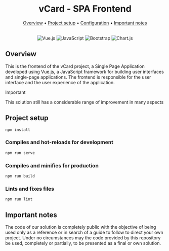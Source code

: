 <div align="center">

# vCard - SPA Frontend

</div>

<div align="center">
	<a href="#overview">Overview</a>
	•
  <a href="#project-setup">Project setup</a>
	•
  <a href="#configuration">Configuration</a>
	•
  <a href="#important-notes">Important notes</a>
</div>

<br/>

<div align="center">

![Vue.js](https://img.shields.io/badge/vuejs-%2335495e.svg?style=for-the-badge&logo=vuedotjs&logoColor=%234FC08D)
![JavaScript](https://img.shields.io/badge/javascript-%23323330.svg?style=for-the-badge&logo=javascript&logoColor=%23F7DF1E)
![Bootstrap](https://img.shields.io/badge/bootstrap-%238511FA.svg?style=for-the-badge&logo=bootstrap&logoColor=white)
![Chart.js](https://img.shields.io/badge/chart.js-F5788D.svg?style=for-the-badge&logo=chart.js&logoColor=white)

</div>

## Overview

This is the frontend of the vCard project, a Single Page Application developed using Vue.js, a JavaScript framework for building user interfaces and single-page applications. The frontend is responsible for the user interface and the user experience of the application.

> [!Important]
> This solution still has a considerable range of improvement in many aspects

## Project setup

```
npm install
```

### Compiles and hot-reloads for development

```
npm run serve
```

### Compiles and minifies for production

```
npm run build
```

### Lints and fixes files

```
npm run lint
```

## Important notes

The code of our solution is completely public with the objective of being used only as a reference or in search of a guide to follow to direct your own project. Under no circumstances may the code provided by this repository be used, completely or partially, to be presented as a final or own solution.

